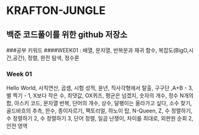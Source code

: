 # KRAFTON-JUNGLE
## 백준 코드풀이를 위한 github 저장소

###공부 키워드
####WEEK01 : 배열, 문자열, 반복문과 재귀 함수, 복잡도(BigO,시간,공간), 정렬, 완전 탐색, 정수론


### Week 01
Hello World, 사칙연산, 곱셈, 시험 성적, 윤년, 직사각형에서 탈출, 구구단 ,A+B - 3, 별 찍기 - 1, X보다 작은 수, 최댓값, OX퀴즈, 평균은 넘겠지, 숫자의 개수, 정수 N개의 합, 아스키 코드, 문자열 반복, 단어의 개수, 상수, 달팽이는 올라가고 싶다, 소수 찾기, 골드바흐의 추측, 한수, 종이자르기, 팩토리얼, 하노이 탑, N-Queen, Z, 수 정렬하기, 수 정렬하기 2, 수 정렬하기 3, 단어 정렬, 일곱 난쟁이, 차이를 최대로, 외판원 순회 2, 안전 영역
